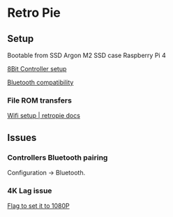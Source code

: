 # Retro Pie

## Setup 

Bootable from SSD
Argon M2 SSD case Raspberry Pi 4

[8Bit Controller setup](https://retropie.org.uk/docs/8Bitdo-Controller/)

[Bluetooth compatibility](https://www.youtube.com/watch?v=fT9d3PirLlY)


### File ROM transfers

[Wifi setup | retropie docs](https://retropie.org.uk/docs/Wifi/)

## Issues

### Controllers Bluetooth pairing

Configuration -> Bluetooth.



### 4K Lag issue

[Flag to set it to 1080P](https://retropie.org.uk/docs/Pi4/?h=config.txt#issues-using-a-4k-tv)




